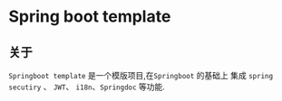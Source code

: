 # Spring boot template



## 关于

`Springboot template` 是一个模版项目,在`Springboot` 的基础上 集成 `spring secutiry` 、 `JWT`、 `i18n`、`Springdoc` 等功能.

